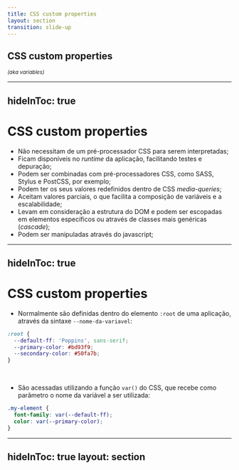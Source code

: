 ```yaml
---
title: CSS custom properties
layout: section
transition: slide-up
---
```


<!-- CSS custom properties -->
<section>
  <h1 class="section-title">
    CSS custom properties
  </h1>

  <small class="text-gray-600">
    <i>(aka variables)</i>
  </small>
</section>

---
hideInToc: true
---

# CSS custom properties

- Não necessitam de um pré-processador CSS para serem interpretadas;
- Ficam disponíveis no _runtime_ da aplicação, facilitando testes e depuração;
- Podem ser <span class="underline">combinadas</span> com pré-processadores CSS, como SASS, Stylus e PostCSS, por exemplo;
- Podem ter os seus valores redefinidos dentro de CSS _media-queries_;
- Aceitam valores parciais, o que facilita a composição de variáveis e a escalabilidade;
- Levam em consideração a estrutura do DOM e podem ser escopadas em elementos específicos ou através de classes mais genéricas (_cascade_);
- Podem ser manipuladas através do javascript;

---
hideInToc: true
---

# CSS custom properties

- Normalmente são definidas dentro do elemento `:root` de uma aplicação, através da sintaxe `--nome-da-variavel`:

```css
:root {
  --default-ff: 'Poppins', sans-serif;
  --primary-color: #bd93f9;
  --secondary-color: #50fa7b;
}
```
<br>

- São acessadas utilizando a função `var()` do CSS, que recebe como parâmetro o nome da variável a ser utilizada:

```css
.my-element {
  font-family: var(--default-ff);
  color: var(--primary-color);
}
```
<!-- Docs -->
<AppReferences class="mt-[20px]">
  <AppLink url="https://developer.mozilla.org/en-US/docs/Web/CSS/Using_CSS_custom_properties" title="Using CSS custom properties (variables) - MDN" />
</AppReferences>

<!-- A função CSS "var()" permite a passagem de um segundo parâmetro, este opcional, que será interpretado como um valor de fallback para o primeiro parâmetro passado. -->

---
hideInToc: true
layout: section
---

<AppLink url="https://codepen.io/leoadamo/pen/gOqBqVR?editors=1100" title="Demo" class="text-4xl" />